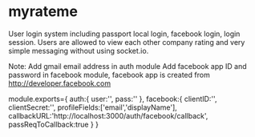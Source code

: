 # myrateme

User login system including passport local login, facebook login, login session. 
Users are allowed to view each other company rating and very simple messaging without using socket.io. 

Note: 
Add gmail email address in auth module
Add facebook app ID and password in facebook module, facebook app is created from http://developer.facebook.com

module.exports={
  auth:{
    user:'<User gmail address>',
    pass:'<password>'
  },
  facebook:{
    clientID:'<App ID>',
    clientSecret:'<App password>',
    profileFields:['email','displayName'],
    callbackURL:'http://localhost:3000/auth/facebook/callback',
    passReqToCallback:true
  }
}
